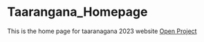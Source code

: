 # Taarangana_Homepage
This is the home page for taaranagana 2023 website
[Open Project](https://taarangana.in/Home/index.html)

